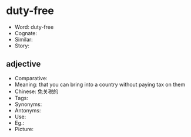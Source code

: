 # duty-free

- Word: duty-free
- Cognate: 
- Similar: 
- Story: 

## adjective

- Comparative: 
- Meaning: that you can bring into a country without paying tax on them
- Chinese: 免关税的
- Tags: 
- Synonyms: 
- Antonyms: 
- Use: 
- Eg.: 
- Picture: 

